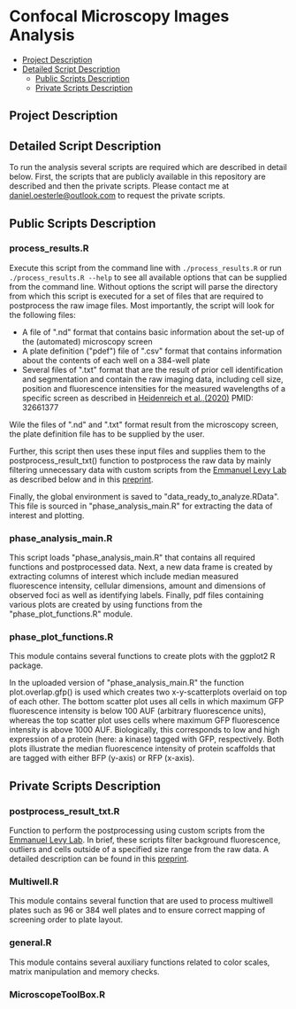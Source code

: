 # Confocal Microscopy Images Analysis

* [Project Description](#project-description)
* [Detailed Script Description](#detailed-script-description)
  * [Public Scripts Description](#public-scripts-description)
  * [Private Scripts Description](#private-scripts-description)

## Project Description

## Detailed Script Description


To run the analysis several scripts are required which are described in detail below. 
First, the scripts that are publicly available in this repository are described and then the private scripts. 
Please contact me at daniel.oesterle@outlook.com to request the private scripts.

## Public Scripts Description

### process_results.R
Execute this script from the command line with `./process_results.R` or run `./process_results.R --help` to see all available options that can be supplied from the command line. Without options the script will parse the directory from which this script is executed for a set of files that are required to postprocess the raw image files.
Most importantly, the script will look for the following files:
* A file of ".nd" format that contains basic information about the set-up of the (automated) microscopy screen
* A plate definition ("pdef") file of ".csv" format that contains information about the contents of each well on a 384-well plate
* Several files of ".txt" format that are the result of prior cell identification and segmentation and contain the raw imaging data, including cell size, position and fluorescence intensities for the measured wavelengths of a specific screen as described in [Heidenreich et al.,(2020)](https://rdcu.be/cE9xO) PMID: 32661377

Wile the files of ".nd" and ".txt" format result from the microscopy screen, the plate definition file has to be supplied by the user.

Further, this script then uses these input files and supplies them to the postprocess_result_txt() function to postprocess the raw data by mainly filtering unnecessary data with custom scripts from the [Emmanuel Levy Lab](https://www.weizmann.ac.il/CSB/ELevy/home) as described below and in this [preprint](https://doi.org/10.1101/260695).

Finally, the global environment is saved to "data_ready_to_analyze.RData". This file is sourced in "phase_analysis_main.R" for extracting the data of interest and plotting.


### phase_analysis_main.R

This script loads "phase_analysis_main.R" that contains all required functions and postprocessed data. Next, a new data frame is created by extracting columns of interest which include median measured fluorescence intensity, cellular dimensions, amount and dimensions of observed foci as well as identifying labels.
Finally, pdf files containing various plots are created by using functions from the "phase_plot_functions.R" module.

### phase_plot_functions.R

This module contains several functions to create plots with the ggplot2 R package. 

In the uploaded version of "phase_analysis_main.R" the function plot.overlap.gfp() is used which creates two x-y-scatterplots overlaid on top of each other. The bottom scatter plot uses all cells in which maximum GFP fluorescence intensity is below 100 AUF (arbitrary fluorescence units), whereas the top scatter plot uses cells where maximum GFP fluorescence intensity is above 1000 AUF. Biologically, this corresponds to low and high expression of a protein (here: a kinase) tagged with GFP, respectively. Both plots illustrate the median fluorescence intensity of protein scaffolds that are tagged with either BFP (y-axis) or RFP (x-axis).


## Private Scripts Description

### postprocess_result_txt.R

Function to perform the postprocessing using custom scripts from the [Emmanuel Levy Lab](https://www.weizmann.ac.il/CSB/ELevy/home). In brief, these scripts filter background fluorescence, outliers and cells outside of a specified size range from the raw data. A detailed description can be found in this [preprint](https://doi.org/10.1101/260695).

### Multiwell.R

This module contains several function that are used to process multiwell plates such as 96 or 384 well plates and to ensure correct mapping of screening order to plate layout.

### general.R

This module contains several auxiliary functions related to color scales, matrix manipulation and memory checks.

### MicroscopeToolBox.R



